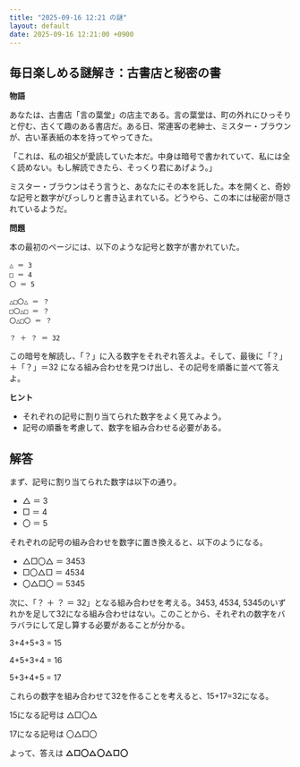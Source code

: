 ```yaml
---
title: "2025-09-16 12:21 の謎"
layout: default
date: 2025-09-16 12:21:00 +0900
---
```

## 毎日楽しめる謎解き：古書店と秘密の書

**物語**

あなたは、古書店「言の葉堂」の店主である。言の葉堂は、町の外れにひっそりと佇む、古くて趣のある書店だ。ある日、常連客の老紳士、ミスター・ブラウンが、古い革表紙の本を持ってやってきた。

「これは、私の祖父が愛読していた本だ。中身は暗号で書かれていて、私には全く読めない。もし解読できたら、そっくり君にあげよう。」

ミスター・ブラウンはそう言うと、あなたにその本を託した。本を開くと、奇妙な記号と数字がびっしりと書き込まれている。どうやら、この本には秘密が隠されているようだ。

**問題**

本の最初のページには、以下のような記号と数字が書かれていた。

```
△ ＝ 3
□ ＝ 4
〇 ＝ 5

△□〇△ ＝ ？
□〇△□ ＝ ？
〇△□〇 ＝ ？

？ ＋ ？ ＝ 32
```

この暗号を解読し、「？」に入る数字をそれぞれ答えよ。そして、最後に「？」＋「？」＝32 になる組み合わせを見つけ出し、その記号を順番に並べて答えよ。

**ヒント**

*   それぞれの記号に割り当てられた数字をよく見てみよう。
*   記号の順番を考慮して、数字を組み合わせる必要がある。

## 解答

まず、記号に割り当てられた数字は以下の通り。

*   △ ＝ 3
*   □ ＝ 4
*   〇 ＝ 5

それぞれの記号の組み合わせを数字に置き換えると、以下のようになる。

*   △□〇△ ＝ 3453
*   □〇△□ ＝ 4534
*   〇△□〇 ＝ 5345

次に、「？ ＋ ？ ＝ 32」となる組み合わせを考える。3453, 4534, 5345のいずれかを足して32になる組み合わせはない。このことから、それぞれの数字をバラバラにして足し算する必要があることが分かる。

3+4+5+3 = 15

4+5+3+4 = 16

5+3+4+5 = 17

これらの数字を組み合わせて32を作ることを考えると、15+17=32になる。

15になる記号は △□〇△

17になる記号は 〇△□〇

よって、答えは **△□〇△〇△□〇**
